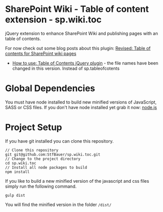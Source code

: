 # SharePoint Wiki - Table of content extension - sp.wiki.toc
jQuery extension to enhance SharePoint Wiki and publishing pages with an table of contents.

For now check out some blog posts about this plugin:
[Revised: Table of contents for SharePoint wiki pages](http://www.n8d.at/blog/revised-table-of-contents-for-wiki-pages/)

* [How to use: Table of Contents jQuery plugin](http://www.n8d.at/blog/how-to-use-table-of-content-jquery-plugin/) - the file names have been changed in this version. Instead of sp.tableofcotents

# Global Dependencies
You must have node installed to build new minified versions of JavaScript, SASS or CSS files. 
If you don't have node installed yet grab it now: [node.js
](https://nodejs.org/en/)

# Project Setup
If you have git installed you can clone this repository.

```
// Clone this repository
git git@github.com:StfBauer/sp.wiki.toc.git
// Change to the project directory
cd sp.wiki.toc
// Install all node packages to build
npm install
```

If you like to build a new minified version of the javascript and css files simply run the following command.
```
gulp dist
```
You will find the minified version in the folder ```/dist/```



# 

